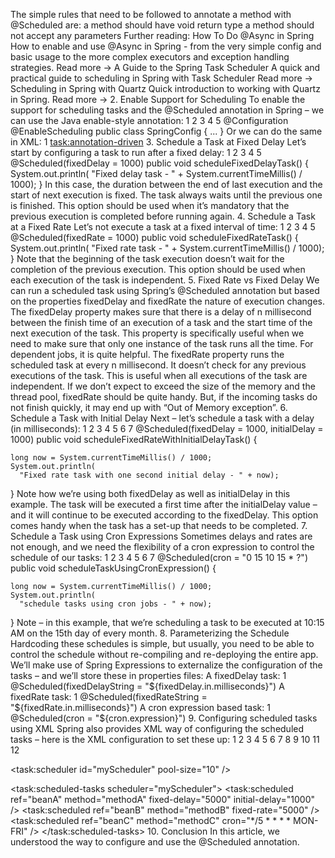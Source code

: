 The simple rules that need to be followed to annotate a method with @Scheduled are:
a method should have void return type
a method should not accept any parameters
Further reading:
How To Do @Async in Spring
How to enable and use @Async in Spring - from the very simple config and basic usage to the more complex executors and exception handling strategies.
Read more →
A Guide to the Spring Task Scheduler
A quick and practical guide to scheduling in Spring with Task Scheduler
Read more →
Scheduling in Spring with Quartz
Quick introduction to working with Quartz in Spring.
Read more →
2. Enable Support for Scheduling
To enable the support for scheduling tasks and the @Scheduled annotation in Spring – we can use the Java enable-style annotation:
1
2
3
4
5
@Configuration
@EnableScheduling
public class SpringConfig {
    ...
}
Or we can do the same in XML:
1
<task:annotation-driven>
3. Schedule a Task at Fixed Delay
Let’s start by configuring a task to run after a fixed delay:
1
2
3
4
5
@Scheduled(fixedDelay = 1000)
public void scheduleFixedDelayTask() {
    System.out.println(
      "Fixed delay task - " + System.currentTimeMillis() / 1000);
}
In this case, the duration between the end of last execution and the start of next execution is fixed. The task always waits until the previous one is finished.
This option should be used when it’s mandatory that the previous execution is completed before running again.
4. Schedule a Task at a Fixed Rate
Let’s not execute a task at a fixed interval of time:
1
2
3
4
5
@Scheduled(fixedRate = 1000)
public void scheduleFixedRateTask() {
    System.out.println(
      "Fixed rate task - " + System.currentTimeMillis() / 1000);
}
Note that the beginning of the task execution doesn’t wait for the completion of the previous execution.
This option should be used when each execution of the task is independent.
5. Fixed Rate vs Fixed Delay
We can run a scheduled task using Spring’s @Scheduled annotation but based on the properties fixedDelay and fixedRate the nature of execution changes.
The fixedDelay property makes sure that there is a delay of n millisecond between the finish time of an execution of a task and the start time of the next execution of the task. 
This property is specifically useful when we need to make sure that only one instance of the task runs all the time. For dependent jobs, it is quite helpful.
The fixedRate property runs the scheduled task at every n millisecond. It doesn’t check for any previous executions of the task.
This is useful when all executions of the task are independent. If we don’t expect to exceed the size of the memory and the thread pool, fixedRate should be quite handy. But, if the incoming tasks do not finish quickly, it may end up with “Out of Memory exception”.
6. Schedule a Task with Initial Delay
Next – let’s schedule a task with a delay (in milliseconds):
1
2
3
4
5
6
7
@Scheduled(fixedDelay = 1000, initialDelay = 1000)
public void scheduleFixedRateWithInitialDelayTask() {
  
    long now = System.currentTimeMillis() / 1000;
    System.out.println(
      "Fixed rate task with one second initial delay - " + now);
}
Note how we’re using both fixedDelay as well as initialDelay in this example. The task will be executed a first time after the initialDelay value – and it will continue to be executed according to the fixedDelay.
This option comes handy when the task has a set-up that needs to be completed.
7. Schedule a Task using Cron Expressions
Sometimes delays and rates are not enough, and we need the flexibility of a cron expression to control the schedule of our tasks:
1
2
3
4
5
6
7
@Scheduled(cron = "0 15 10 15 * ?")
public void scheduleTaskUsingCronExpression() {
  
    long now = System.currentTimeMillis() / 1000;
    System.out.println(
      "schedule tasks using cron jobs - " + now);
}
Note – in this example, that we’re scheduling a task to be executed at 10:15 AM on the 15th day of every month.
8. Parameterizing the Schedule
Hardcoding these schedules is simple, but usually, you need to be able to control the schedule without re-compiling and re-deploying the entire app.
We’ll make use of Spring Expressions to externalize the configuration of the tasks – and we’ll store these in properties files:
A fixedDelay task:
1
@Scheduled(fixedDelayString = "${fixedDelay.in.milliseconds}")
A fixedRate task:
1
@Scheduled(fixedRateString = "${fixedRate.in.milliseconds}")
A cron expression based task:
1
@Scheduled(cron = "${cron.expression}")
9. Configuring scheduled tasks using XML
Spring also provides XML way of configuring the scheduled tasks – here is the XML configuration to set these up:
1
2
3
4
5
6
7
8
9
10
11
12
<!-- Configure the scheduler -->
<task:scheduler id="myScheduler" pool-size="10" />
 
<!-- Configure parameters -->
<task:scheduled-tasks scheduler="myScheduler">
    <task:scheduled ref="beanA" method="methodA"
      fixed-delay="5000" initial-delay="1000" />
    <task:scheduled ref="beanB" method="methodB"
      fixed-rate="5000" />
    <task:scheduled ref="beanC" method="methodC"
      cron="*/5 * * * * MON-FRI" />
</task:scheduled-tasks>
10. Conclusion
In this article, we understood the way to configure and use the @Scheduled annotation.

